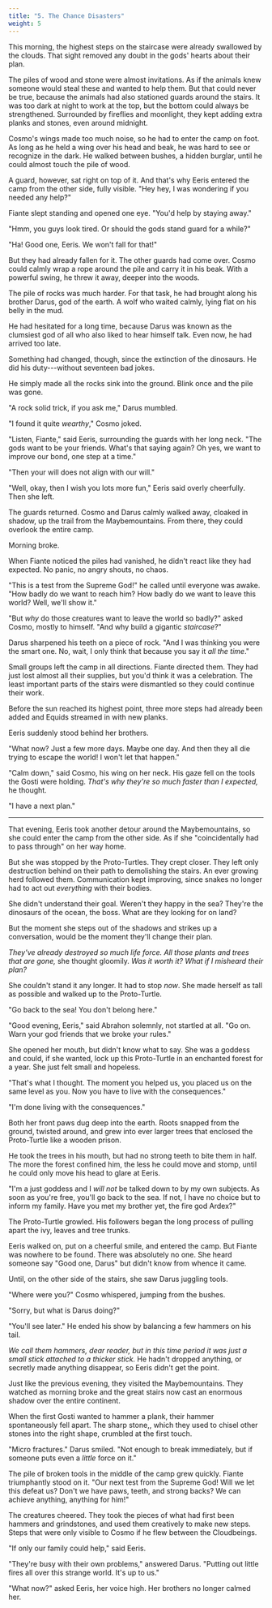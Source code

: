 ```yaml
---
title: "5. The Chance Disasters"
weight: 5
---
```


This morning, the highest steps on the staircase were already swallowed by the clouds. That sight removed any doubt in the gods' hearts about their plan.

The piles of wood and stone were almost invitations. As if the animals knew someone would steal these and wanted to help them. But that could never be true, because the animals had also stationed guards around the stairs. It was too dark at night to work at the top, but the bottom could always be strengthened. Surrounded by fireflies and moonlight, they kept adding extra planks and stones, even around midnight.

Cosmo's wings made too much noise, so he had to enter the camp on foot. As long as he held a wing over his head and beak, he was hard to see or recognize in the dark. He walked between bushes, a hidden burglar, until he could almost touch the pile of wood.

A guard, however, sat right on top of it. And that's why Eeris entered the camp from the other side, fully visible. "Hey hey, I was wondering if you needed any help?"

Fiante slept standing and opened one eye. "You'd help by staying away."

"Hmm, you guys look tired. Or should the gods stand guard for a while?"

"Ha! Good one, Eeris. We won't fall for that!"

But they had already fallen for it. The other guards had come over. Cosmo could calmly wrap a rope around the pile and carry it in his beak. With a powerful swing, he threw it away, deeper into the woods.

The pile of rocks was much harder. For that task, he had brought along his brother Darus, god of the earth. A wolf who waited calmly, lying flat on his belly in the mud.

He had hesitated for a long time, because Darus was known as the clumsiest god of all who also liked to hear himself talk. Even now, he had arrived too late. 

Something had changed, though, since the extinction of the dinosaurs. He did his duty---without seventeen bad jokes.

He simply made all the rocks sink into the ground. Blink once and the pile was gone. 

"A rock solid trick, if you ask me," Darus mumbled.

"I found it quite _wearthy_," Cosmo joked.

"Listen, Fiante," said Eeris, surrounding the guards with her long neck. "The gods want to be your friends. What's that saying again? Oh yes, we want to improve our bond, one step at a time."

"Then your will does not align with our will."

"Well, okay, then I wish you lots more fun," Eeris said overly cheerfully. Then she left. 

The guards returned. Cosmo and Darus calmly walked away, cloaked in shadow, up the trail from the Maybemountains. From there, they could overlook the entire camp.

Morning broke. 

When Fiante noticed the piles had vanished, he didn't react like they had expected. No panic, no angry shouts, no chaos.

"This is a test from the Supreme God!" he called until everyone was awake. "How badly do we want to reach him? How badly do we want to leave this world? Well, we'll show it."

"But _why_ do those creatures want to leave the world so badly?" asked Cosmo, mostly to himself. "And why build a gigantic _staircase_?"

Darus sharpened his teeth on a piece of rock. "And I was thinking you were the smart one. No, wait, I only think that because you say it _all the time_."

Small groups left the camp in all directions. Fiante directed them. They had just lost almost all their supplies, but you'd think it was a celebration. The least important parts of the stairs were dismantled so they could continue their work.

Before the sun reached its highest point, three more steps had already been added and Equids streamed in with new planks. 

Eeris suddenly stood behind her brothers.

"What now? Just a few more days. Maybe one day. And then they all die trying to escape the world! I won't let that happen."

"Calm down," said Cosmo, his wing on her neck. His gaze fell on the tools the Gosti were holding. _That's why they're so much faster than I expected,_ he thought.

"I have a next plan."

___

That evening, Eeris took another detour around the Maybemountains, so she could enter the camp from the other side. As if she "coincidentally had to pass through" on her way home.

But she was stopped by the Proto-Turtles. They crept closer. They left only destruction behind on their path to demolishing the stairs. An ever growing herd followed them. Communication kept improving, since snakes no longer had to act out _everything_ with their bodies.

She didn't understand their goal. Weren't they happy in the sea? They're the dinosaurs of the ocean, the boss. What are they looking for on land?

But the moment she steps out of the shadows and strikes up a conversation, would be the moment they'll change their plan.

_They've already destroyed so much life force. All those plants and trees that are gone,_ she thought gloomily. _Was it worth it? What if I misheard their plan?_

She couldn't stand it any longer. It had to stop _now_. She made herself as tall as possible and walked up to the Proto-Turtle.

"Go back to the sea! You don't belong here."

"Good evening, Eeris," said Abrahon solemnly, not startled at all. "Go on. Warn your god friends that we broke your rules."

She opened her mouth, but didn't know what to say. She was a goddess and could, if she wanted, lock up this Proto-Turtle in an enchanted forest for a year. She just felt small and hopeless.

"That's what I thought. The moment you helped us, you placed us on the same level as you. Now you have to live with the consequences."

"I'm done living with the consequences." 

Both her front paws dug deep into the earth. Roots snapped from the ground, twisted around, and grew into ever larger trees that enclosed the Proto-Turtle like a wooden prison. 

He took the trees in his mouth, but had no strong teeth to bite them in half. The more the forest confined him, the less he could move and stomp, until he could only move his head to glare at Eeris.

"I'm a just goddess and I _will not_ be talked down to by my own subjects. As soon as you're free, you'll go back to the sea. If not, I have no choice but to inform my family. Have you met my brother yet, the fire god Ardex?"

The Proto-Turtle growled. His followers began the long process of pulling apart the ivy, leaves and tree trunks.

Eeris walked on, put on a cheerful smile, and entered the camp. But Fiante was nowhere to be found. There was absolutely no one. She heard someone say "Good one, Darus" but didn't know from whence it came. 

Until, on the other side of the stairs, she saw Darus juggling tools.

"Where were you?" Cosmo whispered, jumping from the bushes.

"Sorry, but what is Darus doing?"

"You'll see later." He ended his show by balancing a few hammers on his tail. 

_We call them hammers, dear reader, but in this time period it was just a small stick attached to a thicker stick._ He hadn't dropped anything, or secretly made anything disappear, so Eeris didn't get the point.

Just like the previous evening, they visited the Maybemountains. They watched as morning broke and the great stairs now cast an enormous shadow over the entire continent.

When the first Gosti wanted to hammer a plank, their hammer spontaneously fell apart. The sharp stone,, which they used to chisel other stones into the right shape, crumbled at the first touch.

"Micro fractures." Darus smiled. "Not enough to break immediately, but if someone puts even a _little_ force on it."

The pile of broken tools in the middle of the camp grew quickly. Fiante triumphantly stood on it. "Our next test from the Supreme God! Will we let this defeat us? Don't we have paws, teeth, and strong backs? We can achieve anything, anything for him!"

The creatures cheered. They took the pieces of what had first been hammers and grindstones, and used them creatively to make new steps. Steps that were only visible to Cosmo if he flew between the Cloudbeings.

"If only our family could help," said Eeris.

"They're busy with their own problems," answered Darus. "Putting out little fires all over this strange world. It's up to us."

"What now?" asked Eeris, her voice high. Her brothers no longer calmed her.
